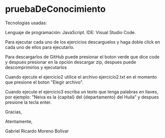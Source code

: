 # pruebaDeConocimiento

Tecnologias usadas:

Lenguaje de programación: JavaScript.
IDE: Visual Studio Code.

Para ejecutar cada uno de los ejercicios descarguelos y haga doble click
en cada uno de ellos para ejecutarlo.

Para descargarlos de GitHub puede presionar el boton verde que dice code y despues 
presionar en la opción descargar zip, despues puede descomprimirlos y ejecutarlos

Cuando ejecute el ejercicio2 utilice el archivo ejercicio2.txt en el momento
que presione el boton "Elegir archivo".

Cuando ejecute el ejercicio3 escriba un texto que tenga palabras en llaves,
por ejemplo: "Neiva es la {capital} del {departamento} del Huila" y despues presione la tecla enter.

Gracias,

Atentamente,

Gabriel Ricardo Moreno Bolívar
 

